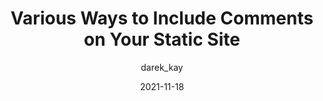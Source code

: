 ---
author: darek_kay
date: 2021-11-18
tags:
  - static-site-generators
  - features
target_url: https://darekkay.com/blog/static-site-comments/
title: Various Ways to Include Comments on Your Static Site
---